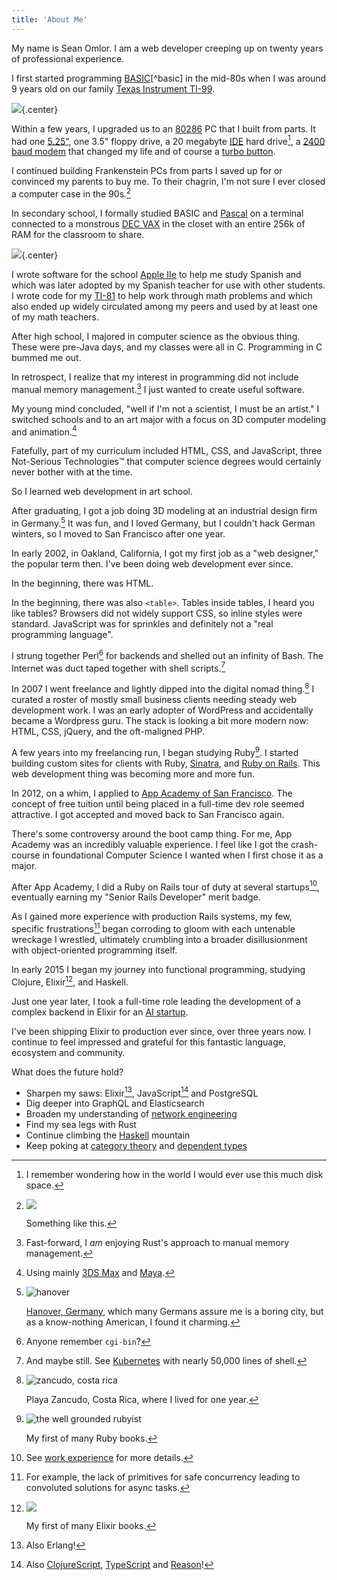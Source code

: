 ```yaml
---
title: 'About Me'
---
```

My name is Sean Omlor. I am a web developer creeping up on twenty years of professional experience.

<!-- ## 1980s -->

I first started programming [BASIC](https://en.wikipedia.org/wiki/TI_BASIC_(TI_99/4A))[^basic] in the mid-80s when I was around 9 years old on our family [Texas Instrument TI-99](https://en.wikipedia.org/wiki/Texas_Instruments_TI-99/4A).

[^basic]:
    ![Beginner's BASIC book cover](/images/book-ti99-basic.png)

    This was my jam right here.

![](/images/texas-instruments-ti99.png){.center}

Within a few years, I upgraded us to an [80286](https://en.wikipedia.org/wiki/Intel_80286) PC that I built from parts. It had one [5.25"](/https://en.wikipedia.org/wiki/Floppy_disk#%E2%80%8B5_1%E2%81%844-inch_floppy_disk), one 3.5" floppy drive, a 20 megabyte [IDE](https://en.wikipedia.org/wiki/Parallel_ATA#IDE_and_ATA-1) hard drive[^20mb], a [2400 baud modem](https://en.wikipedia.org/wiki/Modem#1200_and_2400_bit/s) that changed my life and of course a [turbo button](https://en.wikipedia.org/wiki/Turbo_button).

[^20mb]:
    I remember wondering how in the world I would ever use this much disk space.

<!-- ## 1990s -->

I continued building Frankenstein PCs from parts I saved up for or convinced my parents to buy me. To their chagrin, I'm not sure I ever closed a computer case in the 90s.[^80286]

[^80286]:
    ![](/images/80286.png)

    Something like this.

In secondary school, I formally studied BASIC and [Pascal](https://en.wikipedia.org/wiki/Pascal_(programming_language)) on a terminal connected to a monstrous [DEC VAX](https://en.wikipedia.org/wiki/VAX) in the closet with an entire 256k of RAM for the classroom to share.

![](/images/dec-vt100-terminal.jpg){.center}

I wrote software for the school [Apple IIe](https://en.wikipedia.org/wiki/Apple_IIe) to help me study Spanish and which was later adopted by my Spanish teacher for use with other students. I wrote code for my [TI-81](https://en.wikipedia.org/wiki/TI-81) to help work through math problems and which also ended up widely circulated among my peers and used by at least one of my math teachers.

<!-- ## 2000s -->

After high school, I majored in computer science as the obvious thing. These were pre-Java days, and my classes were all in C. Programming in C bummed me out.

In retrospect, I realize that my interest in programming did not include manual memory management.[^rust] I just wanted to create useful software.

[^rust]: Fast-forward, I _am_ enjoying Rust's approach to manual memory management.

My young mind concluded, "well if I'm not a scientist, I must be an artist." I switched schools and to an art major with a focus on 3D computer modeling and animation.[^3d]

[^3d]:
    Using mainly [3DS Max](https://www.autodesk.com/products/3ds-max) and [Maya](https://www.autodesk.com/products/maya).

Fatefully, part of my curriculum included HTML, CSS, and JavaScript, three Not-Serious Technologies&trade; that computer science degrees would certainly never bother with at the time.

So I learned web development in art school.

After graduating, I got a job doing 3D modeling at an industrial design firm in Germany.[^hanover] It was fun, and I loved Germany, but I couldn't hack German winters, so I moved to San Francisco after one year.

[^hanover]:
    ![hanover](/images/hanover-germany.jpg)

    [Hanover, Germany](https://en.wikipedia.org/wiki/Hanover), which many Germans assure me is a boring city, but as a know-nothing American, I found it charming.

In early 2002, in Oakland, California, I got my first job as a "web designer," the popular term then. I've been doing web development ever since.

In the beginning, there was HTML.

In the beginning, there was also `<table>`. Tables inside tables, I heard you like tables? Browsers did not widely support CSS, so inline styles were standard. JavaScript was for sprinkles and definitely not a "real programming language".

I strung together Perl[^perl] for backends and shelled out an infinity of Bash. The Internet was duct taped together with shell scripts.[^shell]

[^perl]: Anyone remember `cgi-bin`?

[^shell]: And maybe still. See [Kubernetes](https://kubernetes.io) with nearly 50,000 lines of shell.

In 2007 I went freelance and lightly dipped into the digital nomad thing.[^zancudo] I curated a roster of mostly small business clients needing steady web development work. I was an early adopter of WordPress and accidentally became a Wordpress guru. The stack is looking a bit more modern now: HTML, CSS, jQuery, and the oft-maligned PHP.

[^zancudo]:
    ![zancudo, costa rica](/images/zancudo-costa-rica.png)

    Playa Zancudo, Costa Rica, where I lived for one year.

<!-- ## 2010s -->

A few years into my freelancing run, I began studying Ruby[^ruby]. I started building custom sites for clients with Ruby, [Sinatra](http://sinatrarb.com), and [Ruby on Rails](https://rubyonrails.org). This web development thing was becoming more and more fun.

[^ruby]:
    ![the well grounded rubyist](/images/book-the-well-grounded-rubyist.jpg)

    My first of many Ruby books.

In 2012, on a whim, I applied to [App Academy of San Francisco](https://www.appacademy.io). The concept of free tuition until being placed in a full-time dev role seemed attractive. I got accepted and moved back to San Francisco again.

There's some controversy around the boot camp thing. For me, App Academy was an incredibly valuable experience. I feel like I got the crash-course in foundational Computer Science I wanted when I first chose it as a major.

After App Academy, I did a Ruby on Rails tour of duty at several startups[^experience], eventually earning my "Senior Rails Developer" merit badge.

[^experience]: See [work experience](/resume/#work-experience) for more details.

As I gained more experience with production Rails systems, my few, specific frustrations[^rubymeh] began corroding to gloom with each untenable wreckage I wrestled, ultimately crumbling into a broader disillusionment with object-oriented programming itself.

[^rubymeh]: For example, the lack of primitives for safe concurrency leading to convoluted solutions for async tasks.

In early 2015 I began my journey into functional programming, studying Clojure, Elixir[^elixir], and Haskell.

Just one year later, I took a full-time role leading the development of a complex backend in Elixir for an [AI startup](https://www.statmuse.com).

I've been shipping Elixir to production ever since, over three years now. I continue to feel impressed and grateful for this fantastic language, ecosystem and community.

[^elixir]:
    ![](/images/book-programming-elixir.jpg)

    My first of many Elixir books.

<!-- ## 2020s -->

What does the future hold?

- Sharpen my saws: Elixir[^erlang], JavaScript[^tojs] and PostgreSQL
- Dig deeper into GraphQL and Elasticsearch
- Broaden my understanding of [network engineering](https://www.professormesser.com/network-plus/n10-007/n10-007-training-course/)
- Find my sea legs with Rust
- Continue climbing the [Haskell](https://github.com/seanomlor/programming-in-haskell) mountain
- Keep poking at [category theory](https://www.blurb.com/b/9008339-category-theory-for-programmers) and [dependent types](https://www.amazon.com/Little-Typer-MIT-Press/dp/0262536439)

[^erlang]: Also Erlang!

[^tojs]: Also [ClojureScript](https://github.com/Day8/re-frame), [TypeScript](https://www.typescriptlang.org) and [Reason](https://reasonml.github.io)!
